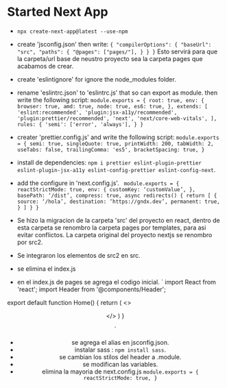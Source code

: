 # Started Next App
- `npx create-next-app@latest --use-npm`
- create 'jsconfig.json' then write:
`
{
    "compilerOptions": {
        "baseUrl": "src",
        "paths": {
           "@pages": ["pages/"],
        }
    }
}
`
Esto servirá para que la carpeta/url base de neustro proyecto sea la carpeta pages que acabamos de crear.
- create 'eslintignore' for ignore the node_modules folder.
- rename 'eslintrc.json' to 'eslintrc.js' that so can export as module. then write the following script:
`module.exports = {
  root: true,
  env: {
    browser: true,
    amd: true,
    node: true,
    es6: true,
  },
  extends: [
    'eslint:recommended',
    'plugin:jsx-a11y/recommended',
    'plugin:prettier/recommended',
    'next',
    'next/core-web-vitals',
  ],
  rules: {
    'semi': ['error', 'always'],
  }
}
`
- creater 'prettier.config.js' and write the following script:
`
module.exports = {
    semi: true,
    singleQuote: true,
    printWidth: 200,
    tabWidth: 2,
    useTabs: false,
    trailingComma: 'es5',
    bracketSpacing: true,
}
`
- install de dependencies: 
`npm i prettier eslint-plugin-prettier eslint-plugin-jsx-a11y eslint-config-prettier eslint-config-next`.
- add the configure in 'next.config.js'.
`
module.exports = {
reactStrictMode: true,
env: {
customKey: ‘customValue’,
},
basePath: ‘/dist’,
compress: true,
async redirects() {
return [
{
source: ‘/hola’,
destination: ‘https://gndx.dev’,
permanent: true,
}
]
}
}`

- Se hizo la migracion de la carpeta 'src' del proyecto en react, dentro de esta carpeta se renombro la carpeta pages por templates, para asi evitar conflictos. La carpeta original del proyecto nextjs se renombro por src2.
- Se integraron los elementos de src2 en src.
- se elimina el index.js 
- en el index.js de pages se agrega el codigo inicial.
`
import React from 'react';
import Header from '@components/Header';

export default function Home() {
  return (
    <>
    <Header />
    </>
  )
}

`
- se agrega el alias en jsconfig.json.
- instalar sass : `npm install sass`.
- se cambian los stilos del header a .module.
- se modifican las variables.
- elimina la mayoria de next.config.js
`
module.exports = {
  reactStrictMode: true,
}
`
